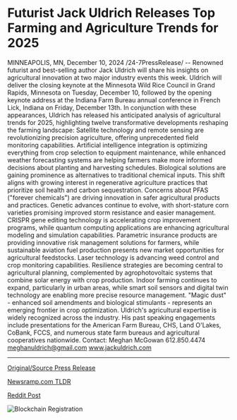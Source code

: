 # Futurist Jack Uldrich Releases Top Farming and Agriculture Trends for 2025

MINNEAPOLIS, MN, December 10, 2024 /24-7PressRelease/ -- Renowned futurist and best-selling author Jack Uldrich will share his insights on agricultural innovation at two major industry events this week. Uldrich will deliver the closing keynote at the Minnesota Wild Rice Council in Grand Rapids, Minnesota on Tuesday, December 10, followed by the opening keynote address at the Indiana Farm Bureau annual conference in French Lick, Indiana on Friday, December 13th.  In conjunction with these appearances, Uldrich has released his anticipated analysis of agricultural trends for 2025, highlighting twelve transformative developments reshaping the farming landscape:  Satellite technology and remote sensing are revolutionizing precision agriculture, offering unprecedented field monitoring capabilities. Artificial intelligence integration is optimizing everything from crop selection to equipment maintenance, while enhanced weather forecasting systems are helping farmers make more informed decisions about planting and harvesting schedules.  Biological solutions are gaining prominence as alternatives to traditional chemical inputs. This shift aligns with growing interest in regenerative agriculture practices that prioritize soil health and carbon sequestration. Concerns about PFAS ("forever chemicals") are driving innovation in safer agricultural products and practices.  Genetic advances continue to evolve, with short-stature corn varieties promising improved storm resistance and easier management. CRISPR gene editing technology is accelerating crop improvement programs, while quantum computing applications are enhancing agricultural modeling and simulation capabilities.  Parametric insurance products are providing innovative risk management solutions for farmers, while sustainable aviation fuel production presents new market opportunities for agricultural feedstocks. Laser technology is advancing weed control and crop monitoring capabilities.  Resilience strategies are becoming central to agricultural planning, complemented by agrophotovoltaic systems that combine solar energy with crop production. Indoor farming continues to expand, particularly in urban areas, while smart soil sensors and digital twin technology are enabling more precise resource management. "Magic dust" - enhanced soil amendments and biological stimulants - represents an emerging frontier in crop optimization.  Uldrich's agricultural expertise is widely recognized across the industry. His past speaking engagements include presentations for the American Farm Bureau, CHS, Land O'Lakes, CoBank, FCCS, and numerous state farm bureaus and agricultural cooperatives nationwide.  Contact: Meghan McGowan 612.850.4474 meghanuldrich@gmail.com www.jackuldrich.com 

---

[Original/Source Press Release](https://www.24-7pressrelease.com/press-release/516906/futurist-jack-uldrich-releases-top-farming-and-agriculture-trends-for-2025)
                    

[Newsramp.com TLDR](https://newsramp.com/curated-news/renowned-futurist-jack-uldrich-to-share-insights-on-agricultural-innovation-at-industry-events/97c492ea80e37273f72d60d4084aab61) 

 



[Reddit Post](https://www.reddit.com/r/eventNews/comments/1hax4cy/renowned_futurist_jack_uldrich_to_share_insights/) 



![Blockchain Registration](https://cdn.newsramp.app/24-7PressRelease/qrcode/2412/10/swimjxFC.webp)